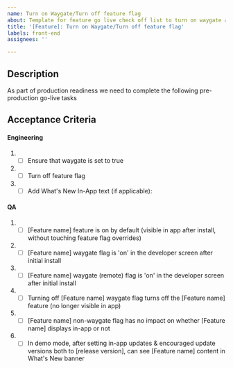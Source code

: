 ```yaml
---
name: Turn on Waygate/Turn off feature flag
about: Template for feature go live check off list to turn on waygate and turn off feature flag.
title: '[Feature]: Turn on Waygate/Turn off feature flag'
labels: front-end
assignees: ''

---
```

<!-- Please fill out all of the relevant sections of this template. Please do not delete any areas of this template. The tickets can be updated as the sections are finished and any section that doesn't need to have info should be labeled as NA -->

## Description
As part of production readiness we need to complete the following pre-production go-live tasks

## Acceptance Criteria

#### Engineering
<!-- Add a checkbox for each item required to fulfill the issue. -->

1. - [ ] Ensure that waygate is set to true
2. - [ ] Turn off feature flag
3. - [ ] Add What's New In-App text (if applicable): 

#### QA
<!-- Add a checkbox for each item required to fulfill the issue. -->

1. - [ ] [Feature name] feature is on by default (visible in app after install, without touching feature flag overrides)
2. - [ ] [Feature name] waygate flag is 'on' in the developer screen after initial install
3. - [ ] [Feature name] waygate (remote) flag is 'on' in the developer screen after initial install
4. - [ ] Turning off [Feature name] waygate flag turns off the [Feature name] feature (no longer visible in app)
5. - [ ] [Feature name] non-waygate flag has no impact on whether [Feature name] displays in-app or not
6. - [ ] In demo mode, after setting in-app updates & encouraged update versions both to [release version], can see [Feature name] content in What's New banner
